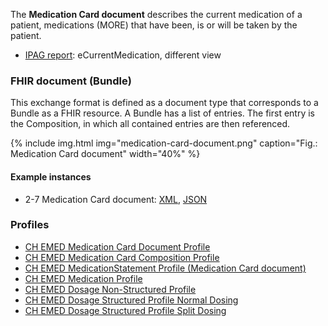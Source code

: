 The **Medication Card document** describes the current medication of a patient, medications (MORE) that have been, is or will be taken by the patient.
    
* [IPAG report](https://www.e-health-suisse.ch/fileadmin/user_upload/Dokumente/2017/D/170607_Bericht_eMedikation_IPAG.pdf): eCurrentMedication, different view


### FHIR document (Bundle)
This exchange format is defined as a document type that corresponds to a Bundle as a FHIR resource. A Bundle has a list of entries. The first entry is the Composition, in which all contained entries are then referenced.
    
{% include img.html img="medication-card-document.png" caption="Fig.: Medication Card document" width="40%" %}

#### Example instances
* 2-7 Medication Card document: [XML](Bundle-2-7-MedicationCard.xml.html), [JSON](Bundle-2-7-MedicationCard.json.html)

### Profiles
* [CH EMED Medication Card Document Profile](StructureDefinition-ch-emed-document-medicationcard.html)
* [CH EMED Medication Card Composition Profile](StructureDefinition-ch-emed-composition-medicationcard.html)
* [CH EMED MedicationStatement Profile (Medication Card document)](StructureDefinition-ch-emed-medicationstatement-card.html)
* [CH EMED Medication Profile](StructureDefinition-ch-emed-medication.html)
* [CH EMED Dosage Non-Structured Profile](StructureDefinition-ch-emed-dosage-nonstructured.html)
* [CH EMED Dosage Structured Profile Normal Dosing](StructureDefinition-ch-emed-dosage-structured-normal.html)
* [CH EMED Dosage Structured Profile Split Dosing](StructureDefinition-ch-emed-dosage-structured-split.html)
